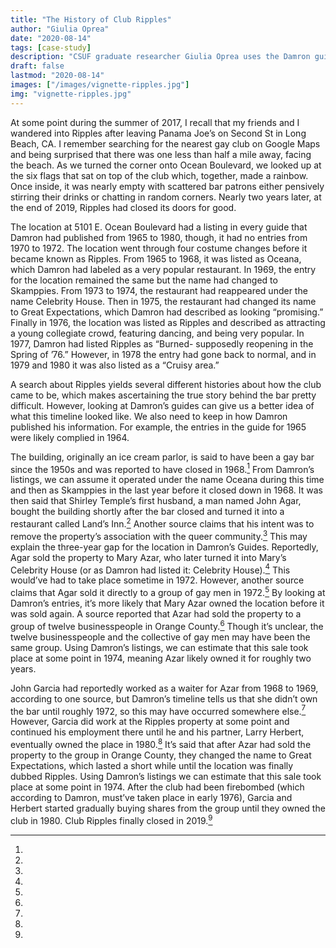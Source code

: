 ```yaml
---
title: "The History of Club Ripples"
author: "Giulia Oprea"
date: "2020-08-14"
tags: [case-study]
description: "CSUF graduate researcher Giulia Oprea uses the Damron guidebook data to track the shifting ownership of a landmark Long Beach gay bar."
draft: false
lastmod: "2020-08-14"
images: ["/images/vignette-ripples.jpg"]
img: "vignette-ripples.jpg"
---
```

At some point during the summer of 2017, I recall that my friends and I wandered into Ripples after leaving Panama Joe’s on Second St in Long Beach, CA. I remember searching for the nearest gay club on Google Maps and being surprised that there was one less than half a mile away, facing the beach. As we turned the corner onto Ocean Boulevard, we looked up at the six flags that sat on top of the club which, together, made a rainbow. Once inside, it was nearly empty with scattered bar patrons either pensively stirring their drinks or chatting in random corners. Nearly two years later, at the end of 2019, Ripples had closed its doors for good.

The location at 5101 E. Ocean Boulevard had a listing in every guide that Damron had published from 1965 to 1980, though, it had no entries from 1970 to 1972. The location went through four costume changes before it became known as Ripples. From 1965 to 1968, it was listed as Oceana, which Damron had labeled as a very popular restaurant. In 1969, the entry for the location remained the same but the name had changed to Skamppies. From 1973 to 1974, the restaurant had reappeared under the name Celebrity House. Then in 1975, the restaurant had changed its name to Great Expectations, which Damron had described as looking “promising.” Finally in 1976, the location was listed as Ripples and described as attracting a young collegiate crowd, featuring dancing, and being very popular. In 1977, Damron had listed Ripples as “Burned- supposedly reopening in the Spring of ’76.” However, in 1978 the entry had gone back to normal, and in 1979 and 1980 it was also listed as a “Cruisy area.”

A search about Ripples yields several different histories about how the club came to be, which makes ascertaining the true story behind the bar pretty difficult. However, looking at Damron’s guides can give us a better idea of what this timeline looked like. We also need to keep in how Damron published his information. For example, the entries in the guide for 1965 were likely complied in 1964.

The building, originally an ice cream parlor, is said to have been a gay bar since the 1950s and was reported to have closed in 1968.[^1] From Damron’s listings, we can assume it operated under the name Oceana during this time and then as Skamppies in the last year before it closed down in 1968. It was then said that Shirley Temple’s first husband, a man named John Agar, bought the building shortly after the bar closed and turned it into a restaurant called Land’s Inn.[^2] Another source claims that his intent was to remove the property’s association with the queer community.[^3] This may explain the three-year gap for the location in Damron’s Guides. Reportedly, Agar sold the property to Mary Azar, who later turned it into Mary’s Celebrity House (or as Damron had listed it: Celebrity House).[^4] This would’ve had to take place sometime in 1972. However, another source claims that Agar sold it directly to a group of gay men in 1972.[^5] By looking at Damron’s entries, it’s more likely that Mary Azar owned the location before it was sold again. A source reported that Azar had sold the property to a group of twelve businesspeople in Orange County.[^6] Though it’s unclear, the twelve businesspeople and the collective of gay men may have been the same group. Using Damron’s listings, we can estimate that this sale took place at some point in 1974, meaning Azar likely owned it for roughly two years.

John Garcia had reportedly worked as a waiter for Azar from 1968 to 1969, according to one source, but Damron’s timeline tells us that she didn’t own the bar until roughly 1972, so this may have occurred somewhere else.[^7] However, Garcia did work at the Ripples property at some point and continued his employment there until he and his partner, Larry Herbert, eventually owned the place in 1980.[^8] It’s said that after Azar had sold the property to the group in Orange County, they changed the name to Great Expectations, which lasted a short while until the location was finally dubbed Ripples. Using Damron’s listings we can estimate that this sale took place at some point in 1974. After the club had been firebombed (which according to Damron, must’ve taken place in early 1976), Garcia and Herbert started gradually buying shares from the group until they owned the club in 1980. Club Ripples finally closed in 2019.[^9]


[^1]:
[^2]:
[^3]:
[^4]:
[^5]:
[^6]:
[^7]:
[^8]:
[^9]:
